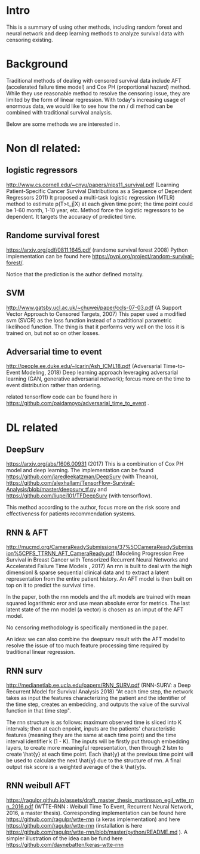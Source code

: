 
# Intro
This is a summary of using other methods, including random forest and neural network and deep learning methods to analyze survival data
with censoring existing.

# Background
Traditional methods of dealing with censored survival data include AFT (accelerated failure time model) and Cox PH (proportional hazard)
method. While they use reasonable method to resolve the censoring issue, they are limited by the form of linear regression. With today's
increasing usage of enormous data, we would like to see how the nn / dl method can be combined with traditional survival analysis.

Below are some methods we are interested in.

# Non dl related:

## logistic regressors
http://www.cs.cornell.edu/~cnyu/papers/nips11_survival.pdf
(Learning Patient-Specific Cancer Survival Distributions as a Sequence of Dependent Regressors 2011)
It proposed a multi-task logistic regression (MTLR) method to estimate p(T>t_j|X) at each given time point; the time point could be 1-60 month, 1-10 year, etc. Method force the logistic regressors to be dependent. It targets the accuracy of predicted time.

## Randome survival forest
https://arxiv.org/pdf/0811.1645.pdf 
(randome survival forest 2008)
Python implementation can be found here https://pypi.org/project/random-survival-forest/.

Notice that the prediction is the author defined motality.

## SVM
http://www.gatsby.ucl.ac.uk/~chuwei/paper/ccls-07-03.pdf
(A Support Vector Approach to Censored Targets,
2007)
This paper used a modified svm (SVCR) as the loss function instead of a tradtitional parametric likelihood function. The thing is that
it performs very well on the loss it is trained on, but not so on other losses.

## Adversarial time to event
http://people.ee.duke.edu/~lcarin/Ash_ICML18.pdf
(Adversarial Time-to-Event Modeling, 2018)
Deep learning approach leveraging adversarial learning (GAN, generative adversarial network); forcus more on the time to 
event distribution rather than ordering.

related tensorflow code can be found here in https://github.com/paidamoyo/adversarial_time_to_event
.


# DL related
## DeepSurv 
https://arxiv.org/abs/1606.00931 
(2017)
This is a combination of Cox PH model and deep learning. The implementation can be found https://github.com/jaredleekatzman/DeepSurv (with Theano),  https://github.com/alexhallam/TensorFlow-Survival-Analysis/blob/master/deepsurv_tf.py and https://github.com/liupei101/TFDeepSurv (with tensorflow).

This method according to the author, focus more on the risk score and effectiveness for patients recommendation systems.

## RNN & AFT
http://mucmd.org/CameraReadySubmissions/37%5CCameraReadySubmission%5CPFS_TTRNN_AFT_CameraReady.pdf
(Modeling Progression Free Survival in Breast Cancer with Tensorized Recurrent Neural Networks and Accelerated Failure Time Models , 2017)
An rnn is built to deal with the high dimensionl & sparse sequential clinical data and to extract a latent representation from the entire patient history. An AFT model is then built on top on it to predict the survival time. 

In the paper, both the rnn models and the aft models are trained with mean squared logarithmic eror and use mean absolute error for metrics. The last latent state of the rnn model (a vector) is chosen as an imput of the AFT model.

No censoring methodology is specifically mentioned in the paper.

An idea: we can also combine the deepsurv result with the AFT model to resolve the issue of too much feature processing time required by
traditional linear regression.

## RNN surv
http://medianetlab.ee.ucla.edu/papers/RNN_SURV.pdf
(RNN-SURV: a Deep Recurrent Model for
Survival Analysis 2018)
"At each time step, the network takes as input the features characterizing the patient
and the identifier of the time step, creates an embedding, and outputs
the value of the survival function in that time step".

The rnn structure is as follows: maximum observed time is sliced into K intervals; then at each enpoint, inputs are the patients'
characteristic features (meaning they are the same at each time point) and the time interval identifier k (1 - K). The inputs will be firstly put through embedding layers, to create more meaningful representation, then through 2 lstm to create \hat{y} at each time point.
Each \hat{y} at the previous time point will be used to calculate the next \hat{y} due to the structure of rnn. A final output risk
score is a weighted average of the k \hat{y}s.

## RNN weibull AFT
https://ragulpr.github.io/assets/draft_master_thesis_martinsson_egil_wtte_rnn_2016.pdf 
(WTTE-RNN : Weibull Time To Event, Recurrent Neural Network, 2016, a master thesis).
Corresponding implementation can be found here https://github.com/ragulpr/wtte-rnn
(a keras implementation) and here https://github.com/ragulpr/wtte-rnn 
(installation is here https://github.com/ragulpr/wtte-rnn/blob/master/python/README.md
).
A simpler illustration of the idea can be fund here https://github.com/daynebatten/keras-wtte-rnn

